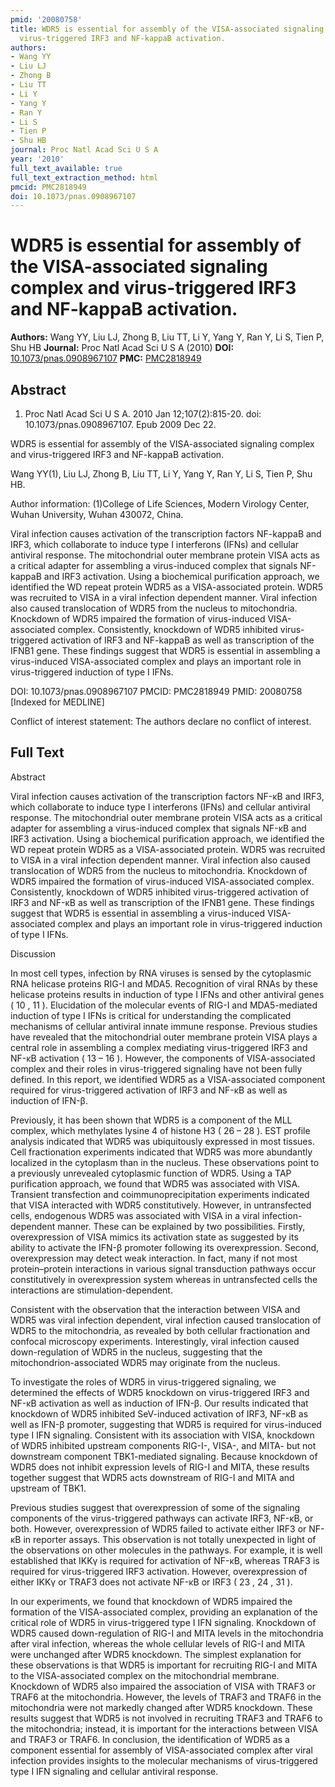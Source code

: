 ```yaml
---
pmid: '20080758'
title: WDR5 is essential for assembly of the VISA-associated signaling complex and
  virus-triggered IRF3 and NF-kappaB activation.
authors:
- Wang YY
- Liu LJ
- Zhong B
- Liu TT
- Li Y
- Yang Y
- Ran Y
- Li S
- Tien P
- Shu HB
journal: Proc Natl Acad Sci U S A
year: '2010'
full_text_available: true
full_text_extraction_method: html
pmcid: PMC2818949
doi: 10.1073/pnas.0908967107
---
```


# WDR5 is essential for assembly of the VISA-associated signaling complex and virus-triggered IRF3 and NF-kappaB activation.
**Authors:** Wang YY, Liu LJ, Zhong B, Liu TT, Li Y, Yang Y, Ran Y, Li S, Tien P, Shu HB
**Journal:** Proc Natl Acad Sci U S A (2010)
**DOI:** [10.1073/pnas.0908967107](https://doi.org/10.1073/pnas.0908967107)
**PMC:** [PMC2818949](https://www.ncbi.nlm.nih.gov/pmc/articles/PMC2818949/)

## Abstract

1. Proc Natl Acad Sci U S A. 2010 Jan 12;107(2):815-20. doi: 
10.1073/pnas.0908967107. Epub 2009 Dec 22.

WDR5 is essential for assembly of the VISA-associated signaling complex and 
virus-triggered IRF3 and NF-kappaB activation.

Wang YY(1), Liu LJ, Zhong B, Liu TT, Li Y, Yang Y, Ran Y, Li S, Tien P, Shu HB.

Author information:
(1)College of Life Sciences, Modern Virology Center, Wuhan University, Wuhan 
430072, China.

Viral infection causes activation of the transcription factors NF-kappaB and 
IRF3, which collaborate to induce type I interferons (IFNs) and cellular 
antiviral response. The mitochondrial outer membrane protein VISA acts as a 
critical adapter for assembling a virus-induced complex that signals NF-kappaB 
and IRF3 activation. Using a biochemical purification approach, we identified 
the WD repeat protein WDR5 as a VISA-associated protein. WDR5 was recruited to 
VISA in a viral infection dependent manner. Viral infection also caused 
translocation of WDR5 from the nucleus to mitochondria. Knockdown of WDR5 
impaired the formation of virus-induced VISA-associated complex. Consistently, 
knockdown of WDR5 inhibited virus-triggered activation of IRF3 and NF-kappaB as 
well as transcription of the IFNB1 gene. These findings suggest that WDR5 is 
essential in assembling a virus-induced VISA-associated complex and plays an 
important role in virus-triggered induction of type I IFNs.

DOI: 10.1073/pnas.0908967107
PMCID: PMC2818949
PMID: 20080758 [Indexed for MEDLINE]

Conflict of interest statement: The authors declare no conflict of interest.

## Full Text

Abstract

Viral infection causes activation of the transcription factors NF-κB and IRF3, which collaborate to induce type I interferons (IFNs) and cellular antiviral response. The mitochondrial outer membrane protein VISA acts as a critical adapter for assembling a virus-induced complex that signals NF-κB and IRF3 activation. Using a biochemical purification approach, we identified the WD repeat protein WDR5 as a VISA-associated protein. WDR5 was recruited to VISA in a viral infection dependent manner. Viral infection also caused translocation of WDR5 from the nucleus to mitochondria. Knockdown of WDR5 impaired the formation of virus-induced VISA-associated complex. Consistently, knockdown of WDR5 inhibited virus-triggered activation of IRF3 and NF-κB as well as transcription of the IFNB1 gene. These findings suggest that WDR5 is essential in assembling a virus-induced VISA-associated complex and plays an important role in virus-triggered induction of type I IFNs.

Discussion

In most cell types, infection by RNA viruses is sensed by the cytoplasmic RNA helicase proteins RIG-I and MDA5. Recognition of viral RNAs by these helicase proteins results in induction of type I IFNs and other antiviral genes ( 10 , 11 ). Elucidation of the molecular events of RIG-I and MDA5-mediated induction of type I IFNs is critical for understanding the complicated mechanisms of cellular antiviral innate immune response. Previous studies have revealed that the mitochondrial outer membrane protein VISA plays a central role in assembling a complex mediating virus-triggered IRF3 and NF-κB activation ( 13 – 16 ). However, the components of VISA-associated complex and their roles in virus-triggered signaling have not been fully defined. In this report, we identified WDR5 as a VISA-associated component required for virus-triggered activation of IRF3 and NF-κB as well as induction of IFN-β.

Previously, it has been shown that WDR5 is a component of the MLL complex, which methylates lysine 4 of histone H3 ( 26 – 28 ). EST profile analysis indicated that WDR5 was ubiquitously expressed in most tissues. Cell fractionation experiments indicated that WDR5 was more abundantly localized in the cytoplasm than in the nucleus. These observations point to a previously unrevealed cytoplasmic function of WDR5. Using a TAP purification approach, we found that WDR5 was associated with VISA. Transient transfection and coimmunoprecipitation experiments indicated that VISA interacted with WDR5 constitutively. However, in untransfected cells, endogenous WDR5 was associated with VISA in a viral infection-dependent manner. These can be explained by two possibilities. Firstly, overexpression of VISA mimics its activation state as suggested by its ability to activate the IFN-β promoter following its overexpression. Second, overexpression may detect weak interaction. In fact, many if not most protein–protein interactions in various signal transduction pathways occur constitutively in overexpression system whereas in untransfected cells the interactions are stimulation-dependent.

Consistent with the observation that the interaction between VISA and WDR5 was viral infection dependent, viral infection caused translocation of WDR5 to the mitochondria, as revealed by both cellular fractionation and confocal microscopy experiments. Interestingly, viral infection caused down-regulation of WDR5 in the nucleus, suggesting that the mitochondrion-associated WDR5 may originate from the nucleus.

To investigate the roles of WDR5 in virus-triggered signaling, we determined the effects of WDR5 knockdown on virus-triggered IRF3 and NF-κB activation as well as induction of IFN-β. Our results indicated that knockdown of WDR5 inhibited SeV-induced activation of IRF3, NF-κB as well as IFN-β promoter, suggesting that WDR5 is required for virus-induced type I IFN signaling. Consistent with its association with VISA, knockdown of WDR5 inhibited upstream components RIG-I-, VISA-, and MITA- but not downstream component TBK1-mediated signaling. Because knockdown of WDR5 does not inhibit expression levels of RIG-I and MITA, these results together suggest that WDR5 acts downstream of RIG-I and MITA and upstream of TBK1.

Previous studies suggest that overexpression of some of the signaling components of the virus-triggered pathways can activate IRF3, NF-κB, or both. However, overexpression of WDR5 failed to activate either IRF3 or NF-κB in reporter assays. This observation is not totally unexpected in light of the observations on other molecules in the pathways. For example, it is well established that IKKγ is required for activation of NF-κB, whereas TRAF3 is required for virus-triggered IRF3 activation. However, overexpression of either IKKγ or TRAF3 does not activate NF-κB or IRF3 ( 23 , 24 , 31 ).

In our experiments, we found that knockdown of WDR5 impaired the formation of the VISA-associated complex, providing an explanation of the critical role of WDR5 in virus-triggered type I IFN signaling. Knockdown of WDR5 caused down-regulation of RIG-I and MITA levels in the mitochondria after viral infection, whereas the whole cellular levels of RIG-I and MITA were unchanged after WDR5 knockdown. The simplest explanation for these observations is that WDR5 is important for recruiting RIG-I and MITA to the VISA-associated complex on the mitochondrial membrane. Knockdown of WDR5 also impaired the association of VISA with TRAF3 or TRAF6 at the mitochondria. However, the levels of TRAF3 and TRAF6 in the mitochondria were not markedly changed after WDR5 knockdown. These results suggest that WDR5 is not involved in recruiting TRAF3 and TRAF6 to the mitochondria; instead, it is important for the interactions between VISA and TRAF3 or TRAF6. In conclusion, the identification of WDR5 as a component essential for assembly of VISA-associated complex after viral infection provides insights to the molecular mechanisms of virus-triggered type I IFN signaling and cellular antiviral response.

